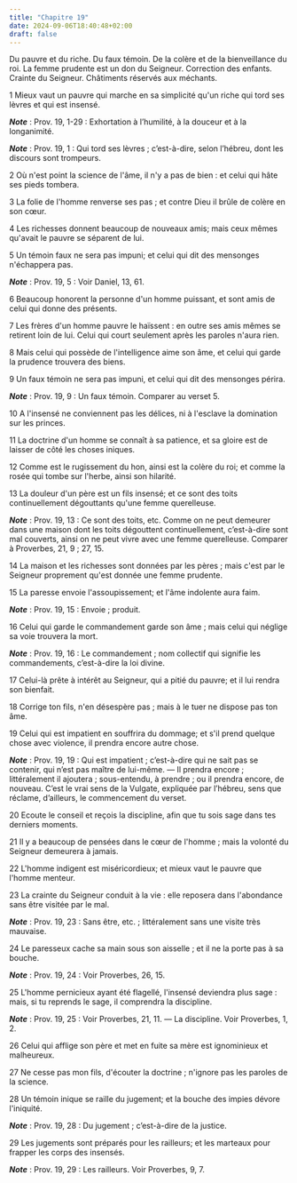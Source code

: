 ```yaml
---
title: "Chapitre 19"
date: 2024-09-06T18:40:48+02:00
draft: false
---
```



Du pauvre et du riche.
Du faux témoin.
De la colère et de la bienveillance du roi.
La femme prudente est un don du Seigneur.
Correction des enfants.
Crainte du Seigneur.
Châtiments réservés aux méchants.


1 Mieux vaut un pauvre qui marche en sa simplicité qu'un riche qui tord ses lèvres et qui est insensé.

***Note*** :  Prov. 19, 1-29 : Exhortation à l’humilité, à la douceur et à la longanimité.

***Note*** :  Prov. 19, 1 : Qui tord ses lèvres ; c’est-à-dire, selon l’hébreu, dont les discours sont trompeurs.


2 Où n'est point la science de l'âme, il n'y a pas de bien : et celui qui hâte ses pieds tombera.


3 La folie de l'homme renverse ses pas ; et contre Dieu il brûle de colère en son cœur.


4 Les richesses donnent beaucoup de nouveaux amis; mais ceux mêmes qu'avait le pauvre se séparent de lui.


5 Un témoin faux ne sera pas impuni; et celui qui dit des mensonges n'échappera pas.

***Note*** :  Prov. 19, 5 : Voir Daniel, 13, 61.


6 Beaucoup honorent la personne d'un homme puissant, et sont amis de celui qui donne des présents.


7 Les frères d'un homme pauvre le haïssent : en outre ses amis mêmes se retirent loin de lui. Celui qui court seulement après les paroles n'aura rien.


8 Mais celui qui possède de l'intelligence aime son âme, et celui qui garde la prudence trouvera des biens.


9 Un faux témoin ne sera pas impuni, et celui qui dit des mensonges périra.

***Note*** :  Prov. 19, 9 : Un faux témoin. Comparer au verset 5.


10 A l'insensé ne conviennent pas les délices, ni à l'esclave la domination sur les princes.


11 La doctrine d'un homme se connaît à sa patience, et sa gloire est de laisser de côté les choses iniques.


12 Comme est le rugissement du hon, ainsi est la colère du roi; et comme la rosée qui tombe sur l'herbe, ainsi son hilarité.


13 La douleur d'un père est un fils insensé; et ce sont des toits continuellement dégouttants qu'une femme querelleuse.

***Note*** :  Prov. 19, 13 : Ce sont des toits, etc. Comme on ne peut demeurer dans une maison dont les toits dégouttent continuellement, c’est-à-dire sont mal couverts, ainsi on ne peut vivre avec une femme querelleuse. Comparer à Proverbes, 21, 9 ; 27, 15.


14 La maison et les richesses sont données par les pères ; mais c'est par le Seigneur proprement qu'est donnée une femme prudente.


15 La paresse envoie l'assoupissement; et l'âme indolente aura faim.

***Note*** :  Prov. 19, 15 : Envoie ; produit.


16 Celui qui garde le commandement garde son âme ; mais celui qui néglige sa voie trouvera la mort.

***Note*** :  Prov. 19, 16 : Le commandement ; nom collectif qui signifie les commandements, c’est-à-dire la loi divine.


17 Celui-là prête à intérêt au Seigneur, qui a pitié du pauvre; et il lui rendra son bienfait.


18 Corrige ton fils, n'en désespère pas ; mais à le tuer ne dispose pas ton âme.


19 Celui qui est impatient en souffrira du dommage; et s'il prend quelque chose avec violence, il prendra encore autre chose.

***Note*** :  Prov. 19, 19 : Qui est impatient ; c’est-à-dire qui ne sait pas se contenir, qui n’est pas maître de lui-même. ― Il prendra encore ; littéralement il ajoutera ; sous-entendu, à prendre ; ou il prendra encore, de nouveau. C’est le vrai sens de la Vulgate, expliquée par l’hébreu, sens que réclame, d’ailleurs, le commencement du verset.


20 Ecoute le conseil et reçois la discipline, afin que tu sois sage dans tes derniers moments.


21 Il y a beaucoup de pensées dans le cœur de l'homme ; mais la volonté du Seigneur demeurera à jamais.


22 L'homme indigent est miséricordieux; et mieux vaut le pauvre que l'homme menteur.


23 La crainte du Seigneur conduit à la vie : elle reposera dans l'abondance sans être visitée par le mal.

***Note*** :  Prov. 19, 23 : Sans être, etc. ; littéralement sans une visite très mauvaise.


24 Le paresseux cache sa main sous son aisselle ; et il ne la porte pas à sa bouche.

***Note*** :  Prov. 19, 24 : Voir Proverbes, 26, 15.


25 L'homme pernicieux ayant été flagellé, l'insensé deviendra plus sage : mais, si tu reprends le sage, il comprendra la discipline.

***Note*** :  Prov. 19, 25 : Voir Proverbes, 21, 11. ― La discipline. Voir Proverbes, 1, 2.


26 Celui qui afflige son père et met en fuite sa mère est ignominieux et malheureux.


27 Ne cesse pas mon fils, d'écouter la doctrine ; n'ignore pas les paroles de la science.


28 Un témoin inique se raille du jugement; et la bouche des impies dévore l'iniquité.

***Note*** :  Prov. 19, 28 : Du jugement ; c’est-à-dire de la justice.


29 Les jugements sont préparés pour les railleurs; et les marteaux pour frapper les corps des insensés.

***Note*** :  Prov. 19, 29 : Les railleurs. Voir Proverbes, 9, 7.

